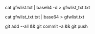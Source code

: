 cat gfwlist.txt | base64 -d > gfwlist_txt.txt

cat gfwlist_txt.txt | base64 > gfwlist.txt

git add --all && git commit -a && git push

